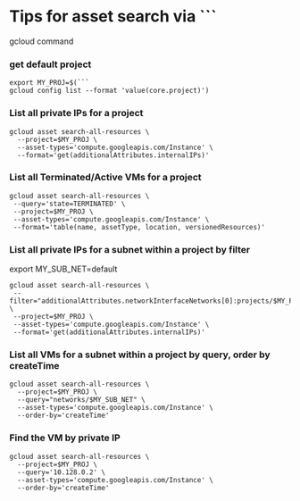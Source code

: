 # Tips for asset search via ```
gcloud command


### get default project
```
export MY_PROJ=$(```
gcloud config list --format 'value(core.project)')

```
### List all private IPs for a project
```
gcloud asset search-all-resources \
  --project=$MY_PROJ \
  --asset-types='compute.googleapis.com/Instance' \
  --format='get(additionalAttributes.internalIPs)'

```
### List all Terminated/Active VMs for a project
```
gcloud asset search-all-resources \
 --query='state=TERMINATED' \
 --project=$MY_PROJ \
 --asset-types='compute.googleapis.com/Instance' \
 --format='table(name, assetType, location, versionedResources)'

```
### List all private IPs for a subnet within a project by filter
export MY_SUB_NET=default

```
gcloud asset search-all-resources \
 --filter="additionalAttributes.networkInterfaceNetworks[0]:projects/$MY_PROJ/global/networks/$MY_SUB_NET" \
 --project=$MY_PROJ \
 --asset-types='compute.googleapis.com/Instance' \
 --format='get(additionalAttributes.internalIPs)' 

```
### List all VMs for a subnet within a project by query, order by createTime
```
gcloud asset search-all-resources \
  --project=$MY_PROJ \
  --query="networks/$MY_SUB_NET" \
  --asset-types='compute.googleapis.com/Instance' \
  --order-by='createTime'

```
### Find the VM by private IP
```
gcloud asset search-all-resources \
  --project=$MY_PROJ \
  --query='10.128.0.2' \
  --asset-types='compute.googleapis.com/Instance' \
  --order-by='createTime'  

```
